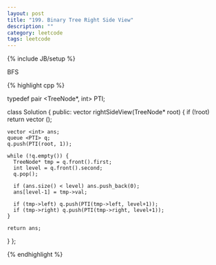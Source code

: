```yaml
---
layout: post
title: "199. Binary Tree Right Side View"
description: ""
category: leetcode
tags: leetcode
---
```

{% include JB/setup %}

BFS

{% highlight cpp %}

typedef pair <TreeNode*, int> PTI;

class Solution {
public:
  vector<int> rightSideView(TreeNode* root) {
    if (!root) return vector <int>();
    
    vector <int> ans;
    queue <PTI> q;
    q.push(PTI(root, 1));

    while (!q.empty()) {
      TreeNode* tmp = q.front().first;
      int level = q.front().second;
      q.pop();

      if (ans.size() < level) ans.push_back(0);
      ans[level-1] = tmp->val;

      if (tmp->left) q.push(PTI(tmp->left, level+1));
      if (tmp->right) q.push(PTI(tmp->right, level+1));
    }

    return ans;
  }
};

{% endhighlight %}